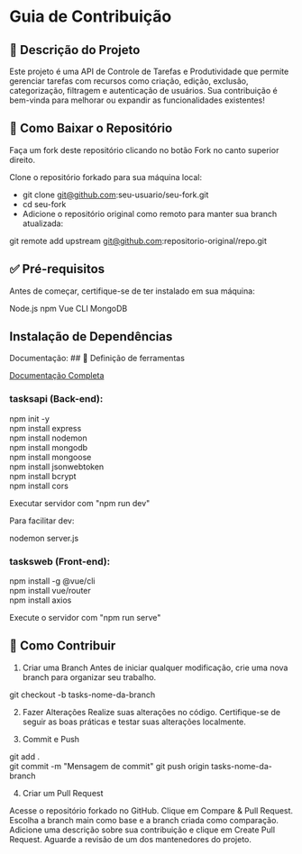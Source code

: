 # Guia de Contribuição
## 📖 Descrição do Projeto
Este projeto é uma API de Controle de Tarefas e Produtividade que permite gerenciar tarefas com recursos como criação, edição, exclusão, categorização, filtragem e autenticação de usuários. Sua contribuição é bem-vinda para melhorar ou expandir as funcionalidades existentes!

## 📂 Como Baixar o Repositório

Faça um fork deste repositório clicando no botão Fork no canto superior direito.

Clone o repositório forkado para sua máquina local:

* git clone git@github.com:seu-usuario/seu-fork.git  
* cd seu-fork  
* Adicione o repositório original como remoto para manter sua branch atualizada:

git remote add upstream git@github.com:repositorio-original/repo.git

## ✅ Pré-requisitos
Antes de começar, certifique-se de ter instalado em sua máquina:

Node.js
npm
Vue CLI
MongoDB

## Instalação de Dependências

Documentação: ## 📄 Definição de ferramentas

[Documentação Completa](tasksdocs/DefiniçãoFerramentas.pdf)

### tasksapi (Back-end):

npm init -y  
npm install express  
npm install nodemon  
npm install mongodb  
npm install mongoose  
npm install jsonwebtoken  
npm install bcrypt  
npm install cors

Executar servidor com "npm run dev"

Para facilitar dev:

nodemon server.js  

### tasksweb (Front-end):

npm install -g @vue/cli  
npm install vue/router  
npm install axios  

Execute o servidor com "npm run serve"


## 🤝 Como Contribuir

1. Criar uma Branch
  Antes de iniciar qualquer modificação, crie uma nova branch para organizar seu trabalho.

  git checkout -b tasks-nome-da-branch 

2. Fazer Alterações
  Realize suas alterações no código.
  Certifique-se de seguir as boas práticas e testar suas alterações localmente.

3. Commit e Push

  git add .  
  git commit -m "Mensagem de commit" 
  git push origin tasks-nome-da-branch  


4. Criar um Pull Request

Acesse o repositório forkado no GitHub.
Clique em Compare & Pull Request.
Escolha a branch main como base e a branch criada como comparação.
Adicione uma descrição sobre sua contribuição e clique em Create Pull Request.
Aguarde a revisão de um dos mantenedores do projeto.

